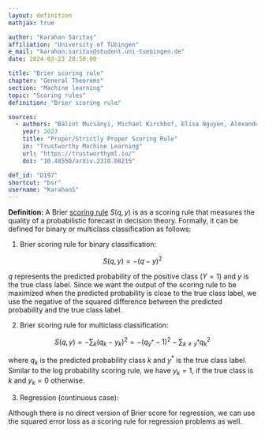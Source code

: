 ```yaml
---
layout: definition
mathjax: true

author: "Karahan Sarıtaş"
affiliation: "University of Tübingen"
e_mail: "karahan.saritas@student.uni-tuebingen.de"
date: 2024-03-23 20:50:00

title: "Brier scoring rule"
chapter: "General Theorems"
section: "Machine learning"
topic: "Scoring rules"
definition: "Brier scoring rule"

sources:
  - authors: "Bálint Mucsányi, Michael Kirchhof, Elisa Nguyen, Alexander Rubinstein, Seong Joon Oh"
    year: 2023
    title: "Proper/Strictly Proper Scoring Rule"
    in: "Trustworthy Machine Learning"
    url: "https://trustworthyml.io/"
    doi: "10.48550/arXiv.2310.08215"

def_id: "D197"
shortcut: "bsr"
username: "KarahanS"
---
```



**Definition:** A Brier [scoring rule](/D/sr) $S(q, y)$ is as a scoring rule that measures the quality of a probabilistic forecast in decision theory. Formally, it can be defined for binary or multiclass classification as follows:

1) Brier scoring rule for binary classification:

$$ \label{eq:binary-bsr}
S(q, y) = -(q - y)^2
$$

$q$ represents the predicted probability of the positive class ($Y = 1$) and $y$ is the true class label. Since we want the output of the scoring rule to be maximized when the predicted probability is close to the true class label, we use the negative of the squared difference between the predicted probability and the true class label.

2) Brier scoring rule for multiclass classification:

$$ \label{eq:multiclass-bsr}
S(q, y) = -\sum_k (q_k - y_k)^2 = -(q_{y^*} - 1)^2 -\sum_{k \neq y^*} q_k^2
$$

where $q_k$ is the predicted probability class $k$ and $y^*$ is the true class label. Similar to the log probability scoring rule, we have $y_k = 1$, if the true class is $k$ and $y_k = 0$ otherwise.

3) Regression (continuous case):

Although there is no direct version of Brier score for regression, we can use the squared error loss as a scoring rule for regression problems as well.